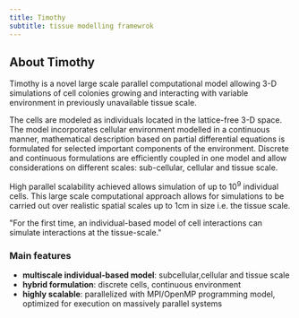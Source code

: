 ```yaml
---
title: Timothy
subtitle: tissue modelling framewrok
---
```


## About Timothy

Timothy is a novel large scale parallel computational model allowing 3-D simulations of cell colonies growing and interacting with variable environment in previously unavailable tissue scale.

The cells are modeled as individuals located in the lattice-free 3-D space. The model incorporates cellular environment modelled in a continuous manner, mathematical description based on partial differential equations is formulated for selected important components of the environment. Discrete and continuous formulations are efficiently coupled in one model and allow considerations on different scales: sub-cellular, cellular and tissue scale.

High parallel scalability achieved allows simulation of up to 10<sup>9</sup> individual cells. This large scale computational approach allows for simulations to be carried out over realistic spatial scales up to 1cm in size i.e. the tissue scale.

"For the first time, an individual-based model of cell interactions can simulate interactions at the tissue-scale."

### Main features
- **multiscale individual-based model**: subcellular,cellular and tissue scale
- **hybrid formulation**: discrete cells, continuous environment
- **highly scalable**: parallelized with MPI/OpenMP programming model, optimized for execution on massively parallel systems
